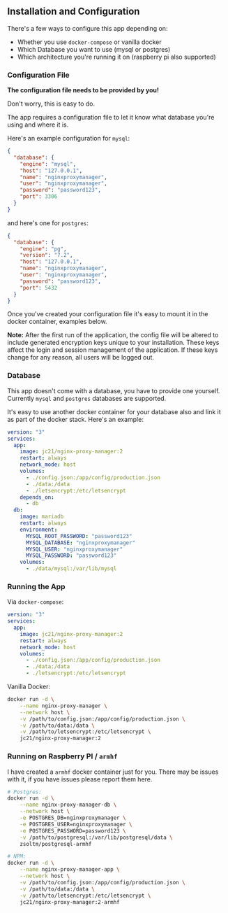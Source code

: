 ## Installation and Configuration

There's a few ways to configure this app depending on:

- Whether you use `docker-compose` or vanilla docker
- Which Database you want to use (mysql or postgres)
- Which architecture you're running it on (raspberry pi also supported)

### Configuration File

**The configuration file needs to be provided by you!**

Don't worry, this is easy to do.

The app requires a configuration file to let it know what database you're using and where it is.

Here's an example configuration for `mysql`:

```json
{
  "database": {
    "engine": "mysql",
    "host": "127.0.0.1",
    "name": "nginxproxymanager",
    "user": "nginxproxymanager",
    "password": "password123",
    "port": 3306
  }
}
```

and here's one for `postgres`:

```json
{
  "database": {
    "engine": "pg",
    "version": "7.2",
    "host": "127.0.0.1",
    "name": "nginxproxymanager",
    "user": "nginxproxymanager",
    "password": "password123",
    "port": 5432
  }
}
```

Once you've created your configuration file it's easy to mount it in the docker container, examples below.

**Note:** After the first run of the application, the config file will be altered to include generated encryption keys unique to your installation. These keys
affect the login and session management of the application. If these keys change for any reason, all users will be logged out.


### Database

This app doesn't come with a database, you have to provide one yourself. Currently `mysql` and `postgres` databases are supported.

It's easy to use another docker container for your database also and link it as part of the docker stack. Here's an example:

```yml
version: "3"
services:
  app:
    image: jc21/nginx-proxy-manager:2
    restart: always
    network_mode: host
    volumes:
      - ./config.json:/app/config/production.json
      - ./data:/data
      - ./letsencrypt:/etc/letsencrypt
    depends_on:
      - db
  db:
    image: mariadb
    restart: always
    environment:
      MYSQL_ROOT_PASSWORD: "password123"
      MYSQL_DATABASE: "nginxproxymanager"
      MYSQL_USER: "nginxproxymanager"
      MYSQL_PASSWORD: "password123"
    volumes:
      - ./data/mysql:/var/lib/mysql
```


### Running the App

Via `docker-compose`:

```yml
version: "3"
services:
  app:
    image: jc21/nginx-proxy-manager:2
    restart: always
    network_mode: host
    volumes:
      - ./config.json:/app/config/production.json
      - ./data:/data
      - ./letsencrypt:/etc/letsencrypt
```

Vanilla Docker:

```bash
docker run -d \
    --name nginx-proxy-manager \
    --network host \
    -v /path/to/config.json:/app/config/production.json \
    -v /path/to/data:/data \
    -v /path/to/letsencrypt:/etc/letsencrypt \
    jc21/nginx-proxy-manager:2
```


### Running on Raspberry PI / `armhf`

I have created a `armhf` docker container just for you. There may be issues with it,
if you have issues please report them here.

```bash
# Postgres:
docker run -d \
    --name nginx-proxy-manager-db \
    --network host \
    -e POSTGRES_DB=nginxproxymanager \
    -e POSTGRES_USER=nginxproxymanager \
    -e POSTGRES_PASSWORD=password123 \
    -v /path/to/postgresql:/var/lib/postgresql/data \
    zsoltm/postgresql-armhf

# NPM:
docker run -d \
    --name nginx-proxy-manager-app \
    --network host \
    -v /path/to/config.json:/app/config/production.json \
    -v /path/to/data:/data \
    -v /path/to/letsencrypt:/etc/letsencrypt \
    jc21/nginx-proxy-manager:2-armhf
```
